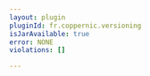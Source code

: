 ```yaml
---
layout: plugin
pluginId: fr.coppernic.versioning
isJarAvailable: true
error: NONE
violations: []

---
```

